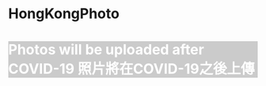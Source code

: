 # HongKongPhoto
<style> body { background-image: url('C2F5668B-17A8-48AA-8D3F-40BFD92F5B9F.jpeg'); 
background-repeat: no-repeat; 
background-attachment: fixed; 
background-size: 100% 100%; } </style> 

<style>
body1 {
color: white ; 
}
</style>
<body1>
<h1 style="background-color:rgba(0, 0, 0, 0.2);">
Photos will be uploaded after COVID-19 
照片將在COVID-19之後上傳
</h1>
</body1>
